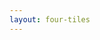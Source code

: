 ```yaml
---
layout: four-tiles
---
```


<template v-slot:title>
Engineers Must Evolve to Remain Relevant
</template>

<template v-slot:subtitle>
Clear Thinking → Good Context → Good AI Inference
</template>

<template v-slot:icon1>
<uim-analysis class="text-6xl text-blue-400"/>
</template>

<template v-slot:tile1>
<h3>Clear Thinking</h3>
Systematic problem analysis and requirement clarity
</template>

<template v-slot:icon2>
<uim-layer-group class="text-6xl text-green-400"/>
</template>

<template v-slot:tile2>
<h3>Good Context</h3>
Three-layer context engineering framework
</template>

<template v-slot:icon3>
<uim-android class="text-6xl text-purple-400"/>
</template>

<template v-slot:tile3>
<h3>Good AI Inference</h3>
AI becomes capable execution partner
</template>

<template v-slot:icon4>
<uim-document-layout-left class="text-6xl text-orange-400"/>
</template>

<template v-slot:tile4>
<h3>Living Documentation</h3>
It's your foundation, so make sure it's up-to-date
</template>

<!--

**Speaker Notes:**
Main message: Engineers must develop a new skill progression - clear thinking leads to good context which enables effective AI collaboration

- Skills evolution
- Clear progression
- Learnable discipline

*Transition: But here's the crucial point about Context Engineering.*

...

This is the skills evolution that developers need to master. It's not about replacing coding skills - it's about adding a new dimension to our expertise. Clear Thinking is the foundation - systematic problem analysis, requirement clarity, organized approach to complex challenges. Good Context is the practical implementation through the three-layer framework we discussed. Good AI Inference happens when you provide clear context - AI transforms from chaotic assistant into capable execution partner. Living Documentation creates the multiplier effect, enabling sustained collaboration across sessions and projects. The progression is crucial: Clear Thinking enables Good Context, which enables Good AI Inference, amplified by Documentation for long-term effectiveness.

-->
